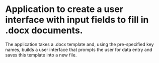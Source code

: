 # Application to create a user interface with input fields to fill in .docx documents.

The application takes a .docx template and, using the pre-specified key names, builds a user interface that prompts the user for data entry and saves this template into a new file.